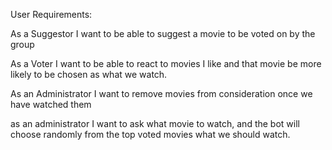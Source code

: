 User Requirements:

As a Suggestor I want to be able to suggest a movie to be voted on by the group

As a Voter I want to be able to react to movies I like and that movie be more likely to be chosen as what we watch. 

As an Administrator I want to remove movies from consideration once we have watched them

as an administrator I want to ask what movie to watch, and the bot will choose randomly from the top voted movies what we should watch.
